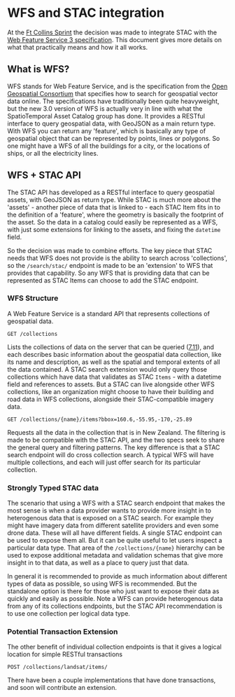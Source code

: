 # WFS and STAC integration

At the [Ft Collins Sprint](https://github.com/radiantearth/community-sprints/tree/master/03072018-ft-collins-co) the
decision was made to integrate STAC with the [Web Feature Service 3 specification](https://github.com/opengeospatial/WFS_FES). 
This document gives more details on what that practically means and how it all works.

## What is WFS?

WFS stands for Web Feature Service, and is the specification from the [Open Geospatial Consortium](http://opengeospatial.org) 
that specifies how to search for geospatial vector data online. The specifications have traditionally been quite
heavyweight, but the new 3.0 version of WFS is actually very in line with what the SpatioTemporal Asset Catalog group has done.
It provides a RESTful interface to query geospatial data, with GeoJSON as a main return type. With WFS you can return any
'feature', which is basically any type of geospatial object that can be represented by points, lines or polygons. So one
might have a WFS of all the buildings for a city, or the locations of ships, or all the electricity lines.

## WFS + STAC API

The STAC API has developed as a RESTful interface to query geospatial assets, with GeoJSON as return type. While STAC
is much more about the 'assets' - another piece of data that is linked to - each STAC Item fits in to the definition of
a 'feature', where the geometry is basically the footprint of the asset. So the data in a catalog could easily be
represented as a WFS, with just some extensions for linking to the assets, and fixing the `datetime` field.

So the decision was made to combine efforts. The key piece that STAC needs that WFS does not provide is the ability
to search across 'collections', so the `/search/stac/` endpoint is made to be an 'extension' to WFS that provides
that capability. So any WFS that is providing data that can be represented as STAC Items can choose to add the 
STAC endpoint.

### WFS Structure

A Web Feature Service is a standard API that represents collections of geospatial data. 

```
GET /collections
```

Lists the collections of data on the server that can be queried ([7.11](https://rawgit.com/opengeospatial/WFS_FES/master/docs/17-069.html#_feature_collections_metadata)), 
and each describes basic information about the geospatial data collection, like its name and description, as well as the 
spatial and temporal extents of all the data contained. A STAC search extension would only query those collections which
have data that validates as STAC `Items` - with a datetime field and references to assets. But a STAC can live alongside
other WFS collections, like an organization might choose to have their building and road data in WFS collections, alongside
their STAC-compatible imagery data.

```
GET /collections/{name}/items?bbox=160.6,-55.95,-170,-25.89
```

Requests all the data in the collection that is in New Zealand. The filtering is made to be compatible with the STAC API, 
and the two specs seek to share the general query and filtering patterns. The key difference is that a STAC search endpoint
will do cross collection search. A typical WFS will have multiple collections, and each will just offer search for its particular
collection.


### Strongly Typed STAC data

The scenario that using a WFS with a STAC search endpoint that makes the most sense is when a data provider wants to provide more
insight in to heterogenous data that is exposed on a STAC search. For example they might have imagery data from different satellite providers
and even some drone data. These will all have different fields. A single STAC endpoint can be used to expose them all. But it can be quite
useful to let users inspect a particular data type. That area of the `/collections/{name}` hierarchy can be used to expose additional
metadata and validation schemas that give more insight in to that data, as well as a place to query just that data.

In general it is recommended to provide as much information about different types of data as possible, so using WFS is recommended. But
the standalone option is there for those who just want to expose their data as quickly and easily as possible. Note a WFS can 
provide heterogenous data from any of its collections endpoints, but the STAC API recommendation is to use one collection per 
logical data type.

### Potential Transaction Extension

The other benefit of individual collection endpoints is that it gives a logical location for simple RESTful transactions

```
POST /collections/landsat/items/
```

There have been a couple implementations that have done transactions, and soon will contribute an extension.
